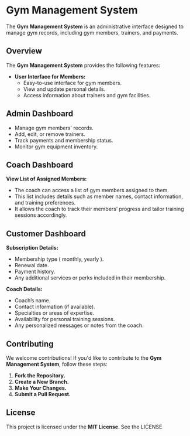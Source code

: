# Gym Management System

The **Gym Management System** is an administrative interface designed to manage gym records, including gym members, trainers, and payments.

## Overview

The **Gym Management System** provides the following features:

- **User Interface for Members:**
  - Easy-to-use interface for gym members.
  - View and update personal details.
  - Access information about trainers and gym facilities.

## Admin Dashboard

  - Manage gym members' records.
  - Add, edit, or remove trainers.
  - Track payments and membership status.
  - Monitor gym equipment inventory.

## Coach Dashboard

  **View List of Assigned Members:**
  - The coach can access a list of gym members assigned to them.
  - This list includes details such as member names, contact information, and training preferences.
  - It allows the coach to track their members’ progress and tailor training sessions accordingly.

## Customer Dashboard

  **Subscription Details:**
  - Membership type ( monthly, yearly ).
  - Renewal date.
  - Payment history.
  - Any additional services or perks included in their membership.

  **Coach Details:**
  - Coach’s name.
  - Contact information (if available).
  - Specialties or areas of expertise.
  - Availability for personal training sessions.
  - Any personalized messages or notes from the coach.

## Contributing

We welcome contributions! If you'd like to contribute to the **Gym Management System**, follow these steps:

1. **Fork the Repository.**
2. **Create a New Branch.**
3. **Make Your Changes.**
4. **Submit a Pull Request.**

## License

This project is licensed under the **MIT License**. See the LICENSE
  
